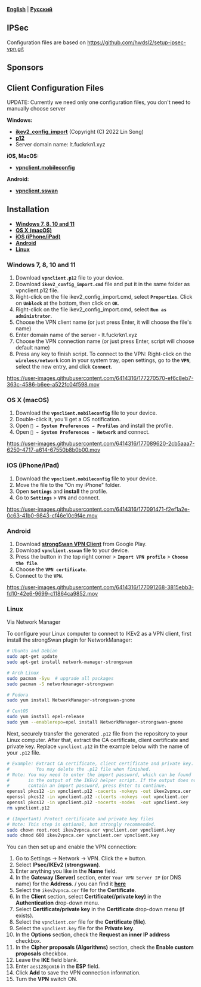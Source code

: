 [**English**](README.md) | [**Русский**](README-ru.md)

## IPSec 

Configuration files are based on https://github.com/hwdsl2/setup-ipsec-vpn.git


## Sponsors 

## Client Configuration Files

UPDATE: Currently we need only one configuration files, you don't need to manually choose server 

**Windows:**

- [**ikev2_config_import**](/client-conf/ikev2_config_import.cmd) (Copyright (C) 2022 Lin Song)
- [**p12**](/client-conf/vpnclient.p12)
- Server domain name: lt.fuckrkn1.xyz

**iOS, MacOS:**
- [**vpnclient.mobileconfig**](/client-conf/vpnclient.mobileconfig)

**Android:**
- [**vpnclient.sswan**](/client-conf/vpnclient.sswan)


## Installation

* [**Windows 7, 8, 10 and 11**](#windows-7-8-10-and-11)
* [**OS X (macOS)**](#os-x-macos)
* [**iOS (iPhone/iPad)**](#ios-iphoneipad)
* [**Android**](#android)
* [**Linux**](#linux)

### Windows 7, 8, 10 and 11
1. Download **``vpnclient.p12``** file to your device.
2. Download **``ikev2_config_import.cmd``** file and put it in the same folder as vpnclient.p12 file.
3. Right-click on the file ikev2_config_import.cmd, select **``Properties``**. Click on **``Unblock``** at the bottom, then click on **``OK``**.
4. Right-click on the file ikev2_config_import.cmd, select **``Run as administrator``**.
5. Choose the VPN client name (or just press Enter, it will choose the file's name)
6. Enter domain name of the server - lt.fuckrkn1.xyz
7. Choose the VPN connection name (or just press Enter, script will choose default name)
8. Press any key to finish script.
To connect to the VPN: Right-click on the **``wireless/network``** icon in your system tray, open settings, go to the **``VPN``**, select the new entry, and click **``Connect``**.


https://user-images.githubusercontent.com/6414316/177270570-ef6c8eb7-363c-4586-b6ee-a522fc04f598.mov


### OS X (macOS)

1. Download the **``vpnclient.mobileconfig``** file to your device.
2. Double-click it, you'll get a OS notification.
3. Open **`` → System Preferences → Profiles``** and install the profile.
4. Open **`` → System Preferences → Network``** and connect.



https://user-images.githubusercontent.com/6414316/177089620-2cb5aaa7-6250-4717-a614-67550b8b0b00.mov



### iOS (iPhone/iPad)
1. Download the **``vpnclient.mobileconfig``** file to your device.
2. Move the file to the "On my iPhone" folder.
3. Open **``Settings``** and **install** the profile.
4. Go to **``Settings``** > **``VPN``** and connect.



https://user-images.githubusercontent.com/6414316/177091471-f2ef1a2e-0c63-41b0-9843-cf46e10c9f4e.mov



### Android
1. Download [**strongSwan VPN Client**](https://play.google.com/store/apps/details?id=org.strongswan.android) from Google Play.
2. Download **``vpnclient.sswan``** file to your device.
3. Press the button in the top right corner > **``Import VPN profile``** > **``Choose the file``**.
4. Choose the **``VPN certificate``**.
5. Connect to the **``VPN``**.


https://user-images.githubusercontent.com/6414316/177091268-3815ebb3-fd10-42e6-9699-c11864ca9852.mov


### Linux

Via Network Manager

To configure your Linux computer to connect to IKEv2 as a VPN client, first install the strongSwan plugin for NetworkManager:

```bash
# Ubuntu and Debian
sudo apt-get update
sudo apt-get install network-manager-strongswan

# Arch Linux
sudo pacman -Syu  # upgrade all packages
sudo pacman -S networkmanager-strongswan

# Fedora
sudo yum install NetworkManager-strongswan-gnome

# CentOS
sudo yum install epel-release
sudo yum --enablerepo=epel install NetworkManager-strongswan-gnome
```

Next, securely transfer the generated `.p12` file from the repository to your Linux computer. After that, extract the CA certificate, client certificate and private key. Replace `vpnclient.p12` in the example below with the name of your `.p12` file.

```bash
# Example: Extract CA certificate, client certificate and private key.
#          You may delete the .p12 file when finished.
# Note: You may need to enter the import password, which can be found
#       in the output of the IKEv2 helper script. If the output does not
#       contain an import password, press Enter to continue.
openssl pkcs12 -in vpnclient.p12 -cacerts -nokeys -out ikev2vpnca.cer
openssl pkcs12 -in vpnclient.p12 -clcerts -nokeys -out vpnclient.cer
openssl pkcs12 -in vpnclient.p12 -nocerts -nodes  -out vpnclient.key
rm vpnclient.p12

# (Important) Protect certificate and private key files
# Note: This step is optional, but strongly recommended.
sudo chown root.root ikev2vpnca.cer vpnclient.cer vpnclient.key
sudo chmod 600 ikev2vpnca.cer vpnclient.cer vpnclient.key
```

You can then set up and enable the VPN connection:

1. Go to Settings -> Network -> VPN. Click the **+** button.
1. Select **IPsec/IKEv2 (strongswan)**.
1. Enter anything you like in the **Name** field.
1. In the **Gateway (Server)** section, enter `Your VPN Server IP` (or DNS name) for the **Address**. / you can find it [**here**](#client-configuration-files)
1. Select the `ikev2vpnca.cer` file for the **Certificate**.
1. In the **Client** section, select **Certificate(/private key)** in the **Authentication** drop-down menu.
1. Select **Certificate/private key** in the **Certificate** drop-down menu (if exists).
1. Select the `vpnclient.cer` file for the **Certificate (file)**.
1. Select the `vpnclient.key` file for the **Private key**.
1. In the **Options** section, check the **Request an inner IP address** checkbox.
1. In the **Cipher proposals (Algorithms)** section, check the **Enable custom proposals** checkbox.
1. Leave the **IKE** field blank.
1. Enter `aes128gcm16` in the **ESP** field.
1. Click **Add** to save the VPN connection information.
1. Turn the **VPN** switch ON.
